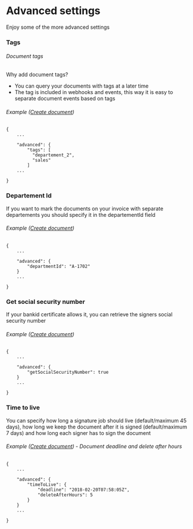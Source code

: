 # Advanced settings

Enjoy some of the more advanced settings

### Tags

###### Document tags

Why add document tags?

* You can query your documents with tags at a later time
* The tag is included in webhooks and events, this way it is easy to separate document events based on tags

###### Example \([Create document](https://developer.idfy.io/api#operation/Documents_Create "Create document")\)

```
{
    ...

    "advanced": {
        "tags": [
          "departement_2",
          "sales"
        ]
    ...

}
```

### Departement Id

If you want to mark the documents on your invoice with separate departements you should specify it in the departementId field

###### Example \([Create document](https://developer.idfy.io/api#operation/Documents_Create "Create document")\)

```
{
    ...

    "advanced": {
        "departmentId": "A-1702"
    }
    ...

}
```

### Get social security number

If your bankid certificate allows it, you can retrieve the signers social security number

###### Example \([Create document](https://developer.idfy.io/api#operation/Documents_Create "Create document")\)

```
{
    ...

    "advanced": {
        "getSocialSecurityNumber": true
    }
    ...

}
```

### Time to live

You can specify how long a signature job should live \(default/maximum 45 days\), how long we keep the document after it is signed \(default/maximum 7 days\) and how long each signer has to sign the document

###### Example \([Create document](https://developer.idfy.io/api#operation/Documents_Create "Create document")\) - Document deadline and delete after hours

```
{
    ...

    "advanced": {
        "timeToLive": {
            "deadline": "2018-02-20T07:58:05Z",
            "deleteAfterHours": 5
        }
    }
    ...

}
```







